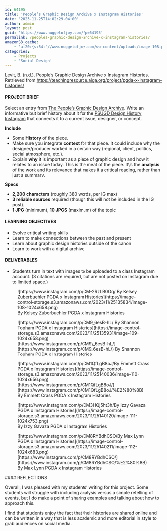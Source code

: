 ```yaml
---
id: 64195
title: 'People’s Graphic Design Archive x Instagram Histories'
date: '2023-11-25T14:02:29-04:00'
author: admin
layout: post
guid: 'https://www.nuggetofjoy.com/?p=64195'
permalink: /peoples-graphic-design-archive-x-instagram-histories/
amazonS3_cache:
    - 'a:20:{s:54:"//www.nuggetofjoy.com/wp-content/uploads/image-108.png";a:2:{s:2:"id";i:64196;s:11:"source_type";s:13:"media-library";}s:63:"//www.nuggetofjoy.com/wp-content/uploads/image-108-1024x658.png";a:2:{s:2:"id";i:64196;s:11:"source_type";s:13:"media-library";}s:71:"//image-control-storage.s3.amazonaws.com/2023/11/25135834/image-108.png";a:2:{s:2:"id";i:64196;s:11:"source_type";s:13:"media-library";}s:80:"//image-control-storage.s3.amazonaws.com/2023/11/25135834/image-108-1024x658.png";a:2:{s:2:"id";i:64196;s:11:"source_type";s:13:"media-library";}s:54:"//www.nuggetofjoy.com/wp-content/uploads/image-109.png";a:2:{s:2:"id";i:64197;s:11:"source_type";s:13:"media-library";}s:63:"//www.nuggetofjoy.com/wp-content/uploads/image-109-1024x658.png";a:2:{s:2:"id";i:64197;s:11:"source_type";s:13:"media-library";}s:71:"//image-control-storage.s3.amazonaws.com/2023/11/25135931/image-109.png";a:2:{s:2:"id";i:64197;s:11:"source_type";s:13:"media-library";}s:80:"//image-control-storage.s3.amazonaws.com/2023/11/25135931/image-109-1024x658.png";a:2:{s:2:"id";i:64197;s:11:"source_type";s:13:"media-library";}s:54:"//www.nuggetofjoy.com/wp-content/uploads/image-110.png";a:2:{s:2:"id";i:64198;s:11:"source_type";s:13:"media-library";}s:63:"//www.nuggetofjoy.com/wp-content/uploads/image-110-1024x656.png";a:2:{s:2:"id";i:64198;s:11:"source_type";s:13:"media-library";}s:71:"//image-control-storage.s3.amazonaws.com/2023/11/25140036/image-110.png";a:2:{s:2:"id";i:64198;s:11:"source_type";s:13:"media-library";}s:80:"//image-control-storage.s3.amazonaws.com/2023/11/25140036/image-110-1024x656.png";a:2:{s:2:"id";i:64198;s:11:"source_type";s:13:"media-library";}s:54:"//www.nuggetofjoy.com/wp-content/uploads/image-111.png";a:2:{s:2:"id";i:64199;s:11:"source_type";s:13:"media-library";}s:63:"//www.nuggetofjoy.com/wp-content/uploads/image-111-1024x753.png";a:2:{s:2:"id";i:64199;s:11:"source_type";s:13:"media-library";}s:71:"//image-control-storage.s3.amazonaws.com/2023/11/25140120/image-111.png";a:2:{s:2:"id";i:64199;s:11:"source_type";s:13:"media-library";}s:80:"//image-control-storage.s3.amazonaws.com/2023/11/25140120/image-111-1024x753.png";a:2:{s:2:"id";i:64199;s:11:"source_type";s:13:"media-library";}s:54:"//www.nuggetofjoy.com/wp-content/uploads/image-112.png";a:2:{s:2:"id";i:64200;s:11:"source_type";s:13:"media-library";}s:63:"//www.nuggetofjoy.com/wp-content/uploads/image-112-1024x683.png";a:2:{s:2:"id";i:64200;s:11:"source_type";s:13:"media-library";}s:71:"//image-control-storage.s3.amazonaws.com/2023/11/25140211/image-112.png";a:2:{s:2:"id";i:64200;s:11:"source_type";s:13:"media-library";}s:80:"//image-control-storage.s3.amazonaws.com/2023/11/25140211/image-112-1024x683.png";a:2:{s:2:"id";i:64200;s:11:"source_type";s:13:"media-library";}}'
categories:
    - Projects
    - 'Social Design'
---
```


Levit, B. (n.d.). People’s Graphic Design Archive x Instagram Histories. Retrieved from https://teachingresource.aiga.org/project/pgda-x-instagram-histories/

#### PROJECT BRIEF

Select an entry from [The People’s Graphic Design Archive](https://www.peoplesgdarchive.org//%22). Write an informative but brief history about it for the [PSUGD Design History Instagram](https://www.instagram.com/psugd_designhistory//%22) that connects it to a current issue, designer, or concept.

**Include**

- Some **History** of the piece.
- Make sure you integrate **context** for that piece. It could include why the designer/producer worked in a certain way (regional, client, politics, social atmosphere, etc.).
- Explain **why** it is important as a piece of graphic design and how it relates to an issue today. This is the meat of the piece. It\\’s the **analysis** of the work and its relevance that makes it a critical reading, rather than just a summary.

**Specs**

- **2,200 characters** (roughly 380 words, per IG max)
- **3 reliable sources** required (though this will not be included in the IG post).
- **1 JPG** (minimum), **10 JPGS** (maximum) of the topic

#### LEARNING OBJECTIVES

- Evolve critical writing skills
- Learn to make connections between the past and present
- Learn about graphic design histories outside of the canon
- Learn to work with a digital archive

#### DELIVERABLES

- Students turn in text with images to be uploaded to a class Instagram account. (3 citations are required, but are not posted on Instagram due to limited space.)

<figure class="wp-block-image aligncenter size-large">![https://www.instagram.com/p/CM-2RzLB0Oq/
By Kelsey Zuberbuehler
PGDA x Instagram Histories](https://image-control-storage.s3.amazonaws.com/2023/11/25135834/image-108-1024x658.png)<figcaption class="wp-element-caption"><https://www.instagram.com/p/CM-2RzLB0Oq/>  
By Kelsey Zuberbuehler  
PGDA x Instagram Histories</figcaption></figure><figure class="wp-block-image aligncenter size-large">![https://www.instagram.com/p/CM9_6esB-hL/
By Shannon Topham
PGDA x Instagram Histories](https://image-control-storage.s3.amazonaws.com/2023/11/25135931/image-109-1024x658.png)<figcaption class="wp-element-caption">[https://www.instagram.com/p/CM9\_6esB-hL/](https://www.instagram.com/p/CM9_6esB-hL/)  
By Shannon Topham  
PGDA x Instagram Histories</figcaption></figure><figure class="wp-block-image aligncenter size-large">![https://www.instagram.com/p/CM1QfLgB8oJ/​
By Emmett Crass
PGDA x Instagram Histories](https://image-control-storage.s3.amazonaws.com/2023/11/25140036/image-110-1024x656.png)<figcaption class="wp-element-caption">[https://www.instagram.com/p/CM1QfLgB8oJ/​](https://www.instagram.com/p/CM1QfLgB8oJ/%E2%80%8B)  
By Emmett Crass  
PGDA x Instagram Histories</figcaption></figure><figure class="wp-block-image aligncenter size-large">![https://www.instagram.com/p/CM3HQj5ht3h/
​By Izzy Gavaza
PGDA x Instagram Histories](https://image-control-storage.s3.amazonaws.com/2023/11/25140120/image-111-1024x753.png)<figcaption class="wp-element-caption"><https://www.instagram.com/p/CM3HQj5ht3h/>  
​By Izzy Gavaza  
PGDA x Instagram Histories</figcaption></figure><figure class="wp-block-image aligncenter size-large">![https://www.instagram.com/p/CM8RYBdhCSO/​
By Max Lynn
PGDA x Instagram Histories](https://image-control-storage.s3.amazonaws.com/2023/11/25140211/image-112-1024x683.png)<figcaption class="wp-element-caption">[https://www.instagram.com/p/CM8RYBdhCSO/​](https://www.instagram.com/p/CM8RYBdhCSO/%E2%80%8B)  
By Max Lynn  
PGDA x Instagram Histories</figcaption></figure>#### REFLECTIONS

Overall, I was pleased with my students’ writing for this project. Some students will struggle with including analysis versus a simple retelling of events, but I do make a point of sharing examples and talking about how to approach this.

I find that students enjoy the fact that their histories are shared online and can be written in a way that is less academic and more editorial in style to grab audiences on social media.